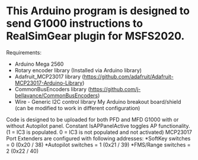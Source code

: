 # This Arduino program is designed to send G1000 instructions to RealSimGear plugin for MSFS2020.

Requirements:

* Arduino Mega 2560
* Rotary encoder library (Installed via Arduino library)
* Adafruit_MCP23017 library (https://github.com/adafruit/Adafruit-MCP23017-Arduino-Library)
* CommonBusEncoders library (https://github.com/j-bellavance/CommonBusEncoders)
* Wire - Generic I2C control library
My Arduino breakout board/shield (can be modified to work in different configuration)

Code is designed to be uploaded for both PFD and MFD G1000 with or without Autopilot panel.
Constant IsAPPanelActive toggles AP functionality. (1 = IC3 is populated. 0 = IC3 is not populated and not activated)
MCP23017 Port Extenders are configured with following addresses:
*SoftKey switches = 0 (0x20 / 38)
*Autopilot switches = 1 (0x21 / 39)
*FMS/Range switches = 2 (0x22 / 40)

